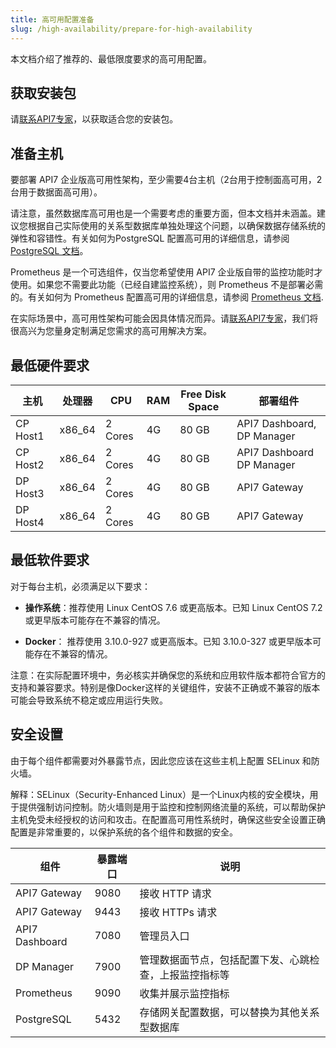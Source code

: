 ```yaml
---
title: 高可用配置准备
slug: /high-availability/prepare-for-high-availability
---
```


本文档介绍了推荐的、最低限度要求的高可用配置。

## 获取安装包

请[联系API7专家](https://api7.ai/contact)，以获取适合您的安装包。

## 准备主机

要部署 API7 企业版高可用性架构，至少需要4台主机（2台用于控制面高可用，2台用于数据面高可用）。

请注意，虽然数据库高可用也是一个需要考虑的重要方面，但本文档并未涵盖。建议您根据自己实际使用的关系型数据库单独处理这个问题，以确保数据存储系统的弹性和容错性。有关如何为PostgreSQL 配置高可用的详细信息，请参阅 [PostgreSQL 文档](https://www.postgresql.org/docs/current/high-availability.html)。

Prometheus 是一个可选组件，仅当您希望使用 API7 企业版自带的监控功能时才使用。如果您不需要此功能（已经自建监控系统），则 Prometheus 不是部署必需的。有关如何为 Prometheus 配置高可用的详细信息，请参阅 [Prometheus 文档](https://prometheus.io/docs/introduction/faq/#can-prometheus-be-made-highly-available).

在实际场景中，高可用性架构可能会因具体情况而异。请[联系API7专家](https://api7.ai/contact)，我们将很高兴为您量身定制满足您需求的高可用解决方案。

## 最低硬件要求

| 主机        | 处理器 |  CPU     | RAM | Free Disk Space | 部署组件 |
| ----------- | ----------| -------- | --- | --------------- | ------------------- |
| CP Host1       | x86_64    |  2 Cores | 4G  | 80 GB           |  API7 Dashboard, DP Manager   |
| CP Host2       | x86_64    |  2 Cores | 4G  | 80 GB           |  API7 Dashboard  DP Manager   |
| DP Host3       | x86_64    |  2 Cores | 4G  | 80 GB           |  API7 Gateway                 |
| DP Host4       | x86_64    |  2 Cores | 4G  | 80 GB           |  API7 Gateway                 |

## 最低软件要求

对于每台主机，必须满足以下要求：

- **操作系统**：推荐使用 Linux CentOS 7.6 或更高版本。已知 Linux CentOS 7.2 或更早版本可能存在不兼容的情况。

- **Docker**： 推荐使用 3.10.0-927 或更高版本。已知 3.10.0-327 或更早版本可能存在不兼容的情况。

注意：在实际配置环境中，务必核实并确保您的系统和应用软件版本都符合官方的支持和兼容要求。特别是像Docker这样的关键组件，安装不正确或不兼容的版本可能会导致系统不稳定或应用运行失败。

## 安全设置

由于每个组件都需要对外暴露节点，因此您应该在这些主机上配置 SELinux 和防火墙。

解释：SELinux（Security-Enhanced Linux）是一个Linux内核的安全模块，用于提供强制访问控制。防火墙则是用于监控和控制网络流量的系统，可以帮助保护主机免受未经授权的访问和攻击。在配置高可用性系统时，确保这些安全设置正确配置是非常重要的，以保护系统的各个组件和数据的安全。

| 组件     | 暴露端口 | 说明 |
| -------------- | ------| ------------------------------ |
| API7 Gateway   | 9080  | 接收 HTTP 请求  |
| API7 Gateway   | 9443  | 接收 HTTPs 请求 |
| API7 Dashboard | 7080  | 管理员入口 |
| DP Manager     | 7900  | 管理数据面节点，包括配置下发、心跳检查，上报监控指标等|
| Prometheus     | 9090  | 收集并展示监控指标  |
| PostgreSQL     | 5432  | 存储网关配置数据，可以替换为其他关系型数据库|

